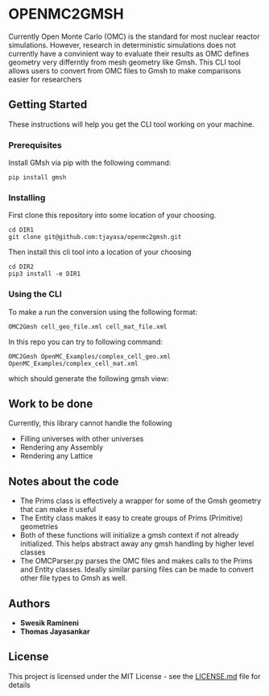 # OPENMC2GMSH

Currently Open Monte Carlo (OMC) is the standard for most nuclear reactor simulations. However, research in deterministic simulations does not currently have a convinient way to evaluate their results as OMC defines geometry very differntly from mesh geometry like Gmsh. This CLI tool allows users to convert from OMC files to Gmsh to make comparisons easier for researchers

## Getting Started

These instructions will help you get the CLI tool working on your machine.

### Prerequisites

Install GMsh via pip with the following command:

```
pip install gmsh
```

### Installing

First clone this repository into some location of your choosing.

```
cd DIR1
git clone git@github.com:tjayasa/openmc2gmsh.git
```

Then install this cli tool into a location of your choosing

```
cd DIR2
pip3 install -e DIR1
```

### Using the CLI
To make a run the conversion using the following format:
```
OMC2Gmsh cell_geo_file.xml cell_mat_file.xml
```

In this repo you can try to following command:
```
OMC2Gmsh OpenMC_Examples/complex_cell_geo.xml OpenMC_Examples/complex_cell_mat.xml   
```

which should generate the following gmsh view:

## Work to be done
Currently, this library cannot handle the following
* Filling universes with other universes
* Rendering any Assembly 
* Rendering any Lattice

## Notes about the code
* The Prims class is effectively a wrapper for some of the Gmsh geometry that can make it useful
* The Entity class makes it easy to create groups of Prims (Primitive) geometries
* Both of these functions will initialize a gmsh context if not already initialized. This helps abstract away any gmsh handling by higher level classes
* The OMCParser.py parses the OMC files and makes calls to the Prims and Entity classes. Ideally similar parsing files can be made to convert other file types to Gmsh as well.


## Authors

* **Swesik Ramineni**
* **Thomas Jayasankar**

## License

This project is licensed under the MIT License - see the [LICENSE.md](LICENSE.md) file for details

